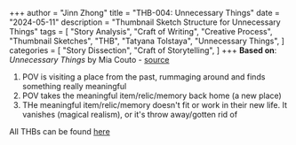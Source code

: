 +++
author = "Jinn Zhong"
title = "THB-004: Unnecessary Things"
date = "2024-05-11"
description = "Thumbnail Sketch Structure for Unnecessary Things"
tags = [
    "Story Analysis",
    "Craft of Writing",
    "Creative Process",
    "Thumbnail Sketches",
    "THB",
    "Tatyana Tolstaya",
    "Unnecessary Things",
]
categories = [
    "Story Dissection",
    "Craft of Storytelling",
]
+++
**Based on**: _Unnecessary Things_ by Mia Couto - [source](https://www.newyorker.com/books/flash-fiction/unnecessary-things)

1. POV is visiting a place from the past, rummaging around and finds something really meaningful
2. POV takes the meaningful item/relic/memory back home (a new place)
3. THe meaningful item/relic/memory doesn't fit or work in their new life. It vanishes (magical realism), or it's throw away/gotten rid of

All THBs can be found [here](https://journal.jinnzhong.com/tags/thb/)
